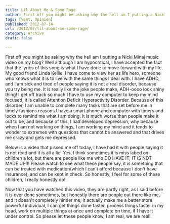 ```yaml
---
title: Lil About Me & Some Rage
author: First off you might be asking why the hell am I putting a Nicki Minaj music video on my blog? Well although I am hypocritical...
tags: [Vent, Opinion]
published: 2012-07-14
url: /2012/07/lil-about-me-some-rage/
category: Archive
draft: false

---
```

First off you might be asking why the hell am I putting a Nicki Minaj music video on my blog? Well although I am hypocritical, I have accepted the fact that the lyrics of this song is what I have done to move forward with my life. My good friend Linda Kellie, I have come to view her as life hero, someone who knows what it is to live with the same things I deal with. I have ADHD, and I am sick and tired of people saying it is not a real disorder, because you try being me. It is really like the joke people make, ADH-oooo look shiny thing! I get off track so much I have to use my computer to keep my mind focused, it is called Attention Deficit Hyperactivity Disorder. Because of this disorder, I am unable to complete many tasks that are set before me in timely fashions reasons I have a smart phone and computer with timers and locks to remind me what I am doing. It is much worse than people make it out to be, and because of this, I had developed depression, why because when I am not working on things, I am working my mind and it tends to wonder to extremes with questions that cannot be answered and that drives me crazy and gets me depressed.

Below is a video that pissed me off today, I have had it with people saying it is not read and it is all a lie. Yes, I think sometimes it is miss labed on children a lot, but there are people like me who DO HAVE IT, IT IS NOT MADE UP!!! Please watch to see what these people say, it is something that can be treated with medication(which I can't afford because I don't have insurance), and can be kept in check. So honestly, I feel for some of these children, I really honestly do!

Now that you have watched this video, they are partly right, as I said before it is over done sometimes, but honestly there are people out there like me, and it doesn't completely hinder me, it actually make me a better more powerful individual, I can get things done faster, process things faster in my head, work on multiple things at once and complete on time, if I have it under control. So please let these people know, I am real, we are real!